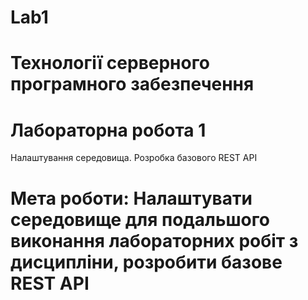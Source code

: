 # Lab1
# Технології серверного програмного забезпечення

# Лабораторна робота 1

Налаштування середовища. Розробка базового REST API

# Мета роботи: Налаштувати середовище для подальшого виконання лабораторних робіт з дисципліни, розробити базове REST API

